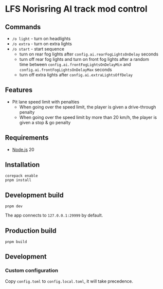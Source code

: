 # LFS Norisring AI track mod control

## Commands

- `/o light` - turn on headlights
- `/o extra` - turn on extra lights
- `/o start` - start sequence
  - turn on rear fog lights after `config.ai.rearFogLightsOnDelay` seconds
  - turn off rear fog lights and turn on front fog lights after a random time between `config.ai.frontFogLightsOnDelayMin` and `config.ai.frontFogLightsOnDelayMax` seconds
  - turn off extra lights after `config.ai.extraLightsOffDelay`

## Features

- Pit lane speed limit with penalties
  - When going over the speed limit, the player is given a drive-through penalty
  - When going over the speed limit by more than 20 km/h, the player is given a stop & go penalty

## Requirements

- [Node.js](https://nodejs.org/) 20

## Installation

```shell
corepack enable
pnpm install
```

## Development build

```shell
pnpm dev
```

The app connects to `127.0.0.1:29999` by default.

## Production build

```shell
pnpm build
```

## Development

### Custom configuration

Copy `config.toml` to `config.local.toml`, it will take precedence.
